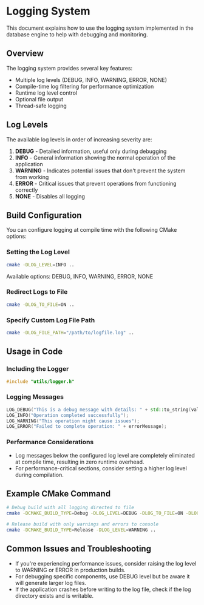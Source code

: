 # Logging System

This document explains how to use the logging system implemented in the database engine to help with debugging and monitoring.

## Overview

The logging system provides several key features:
- Multiple log levels (DEBUG, INFO, WARNING, ERROR, NONE)
- Compile-time log filtering for performance optimization
- Runtime log level control
- Optional file output
- Thread-safe logging

## Log Levels

The available log levels in order of increasing severity are:

1. **DEBUG** - Detailed information, useful only during debugging
2. **INFO** - General information showing the normal operation of the application
3. **WARNING** - Indicates potential issues that don't prevent the system from working
4. **ERROR** - Critical issues that prevent operations from functioning correctly
5. **NONE** - Disables all logging

## Build Configuration

You can configure logging at compile time with the following CMake options:

### Setting the Log Level

```bash
cmake -DLOG_LEVEL=INFO ..
```

Available options: DEBUG, INFO, WARNING, ERROR, NONE

### Redirect Logs to File

```bash
cmake -DLOG_TO_FILE=ON ..
```

### Specify Custom Log File Path

```bash
cmake -DLOG_FILE_PATH="/path/to/logfile.log" ..
```

## Usage in Code

### Including the Logger

```cpp
#include "utils/logger.h"
```

### Logging Messages

```cpp
LOG_DEBUG("This is a debug message with details: " + std::to_string(value));
LOG_INFO("Operation completed successfully");
LOG_WARNING("This operation might cause issues");
LOG_ERROR("Failed to complete operation: " + errorMessage);
```

### Performance Considerations

- Log messages below the configured log level are completely eliminated at compile time, resulting in zero runtime overhead.
- For performance-critical sections, consider setting a higher log level during compilation.

## Example CMake Command

```bash
# Debug build with all logging directed to file
cmake -DCMAKE_BUILD_TYPE=Debug -DLOG_LEVEL=DEBUG -DLOG_TO_FILE=ON -DLOG_FILE_PATH="./logs/database.log" ..

# Release build with only warnings and errors to console
cmake -DCMAKE_BUILD_TYPE=Release -DLOG_LEVEL=WARNING ..
```

## Common Issues and Troubleshooting

- If you're experiencing performance issues, consider raising the log level to WARNING or ERROR in production builds.
- For debugging specific components, use DEBUG level but be aware it will generate larger log files.
- If the application crashes before writing to the log file, check if the log directory exists and is writable.